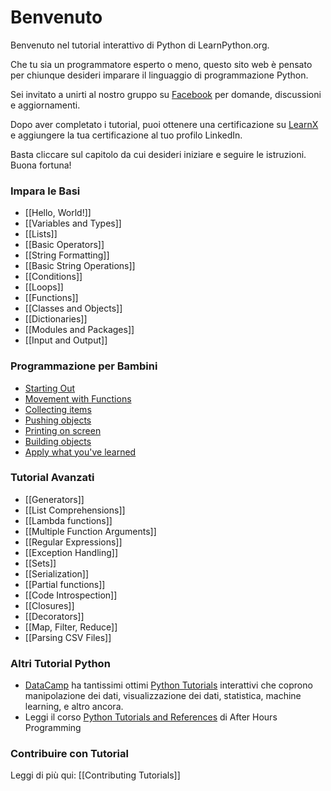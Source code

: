 # Benvenuto

Benvenuto nel tutorial interattivo di Python di LearnPython.org.

Che tu sia un programmatore esperto o meno, questo sito web è pensato per chiunque desideri imparare il linguaggio di programmazione Python.<br>

Sei invitato a unirti al nostro gruppo su <a href="http://www.facebook.com/groups/180708015327157/">Facebook</a> per domande, discussioni e aggiornamenti.

Dopo aver completato i tutorial, puoi ottenere una certificazione su [LearnX](https://www.learnx.org) e aggiungere la tua certificazione al tuo profilo LinkedIn.

Basta cliccare sul capitolo da cui desideri iniziare e seguire le istruzioni. Buona fortuna!<br>


### Impara le Basi

- [[Hello, World!]]
- [[Variables and Types]]
- [[Lists]]
- [[Basic Operators]]
- [[String Formatting]]
- [[Basic String Operations]]
- [[Conditions]]
- [[Loops]]
- [[Functions]]
- [[Classes and Objects]]
- [[Dictionaries]]
- [[Modules and Packages]]
- [[Input and Output]]


### Programmazione per Bambini
- [Starting Out](https://codingforkids.io/play/python/intro-level1)
- [Movement with Functions](https://codingforkids.io/play/python/intro-level2)
- [Collecting items](https://codingforkids.io/play/python/intro-level3)
- [Pushing objects](https://codingforkids.io/play/python/intro-level4)
- [Printing on screen](https://codingforkids.io/play/python/intro-level5)
- [Building objects](https://codingforkids.io/play/python/intro-level6)
- [Apply what you've learned](https://codingforkids.io/play/python/intro-level7)


### Tutorial Avanzati

- [[Generators]]
- [[List Comprehensions]]
- [[Lambda functions]]
- [[Multiple Function Arguments]]
- [[Regular Expressions]]
- [[Exception Handling]]
- [[Sets]]
- [[Serialization]]
- [[Partial functions]]
- [[Code Introspection]]
- [[Closures]]
- [[Decorators]]
- [[Map, Filter, Reduce]]
- [[Parsing CSV Files]]

### Altri Tutorial Python

- [DataCamp](https://datacamp.pxf.io/c/67577/1012793/13294?sharedId=learnpython.org) ha tantissimi ottimi [Python Tutorials](https://datacamp.pxf.io/c/67577/1012793/13294?sharedId=learnpython.org) interattivi che coprono manipolazione dei dati, visualizzazione dei dati, statistica, machine learning, e altro ancora.
- Leggi il corso [Python Tutorials and References](http://www.afterhoursprogramming.com/index.php?article=181) di After Hours Programming

### Contribuire con Tutorial

Leggi di più qui: [[Contributing Tutorials]]